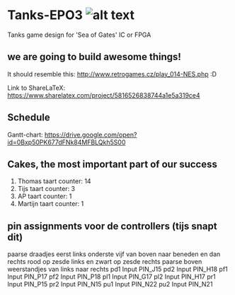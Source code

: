 # Tanks-EPO3  ![alt text](https://i.imgur.com/sVStzCI.png)
Tanks game design for 'Sea of Gates' IC or FPGA

## we are going to build awesome things!
It should resemble this: http://www.retrogames.cz/play_014-NES.php :D

Link to ShareLaTeX: https://www.sharelatex.com/project/5816526838744a1e5a319ce4

## Schedule
Gantt-chart: https://drive.google.com/open?id=0Bxp50PK677dFNk84MFBLQkh5S00

## Cakes, the most important part of our success
1. Thomas taart counter: 14
2. Tijs taart counter: 3
3. AP taart counter: 1
4. Martijn taart counter: 1

## pin assignments voor de controllers (tijs snapt dit)
paarse draadjes eerst links onderste vijf van boven naar beneden en dan rechts
rood op zesde links en zwart op zesde rechts
paarse boven weerstandjes van links naar rechts
pd1	Input	PIN_J15
pd2	Input	PIN_H18
pf1	Input	PIN_P17
pf2	Input	PIN_P18
pl1	Input	PIN_G17
pl2	Input	PIN_H17
pr1	Input	PIN_P15
pr2	Input	PIN_N15
pu1	Input	PIN_N22
pu2	Input	PIN_N21
